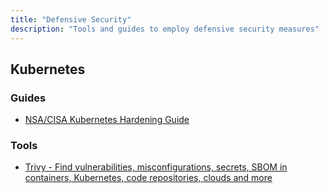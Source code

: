 ```yaml
---
title: "Defensive Security"
description: "Tools and guides to employ defensive security measures"
---
```


## Kubernetes

### Guides

- [NSA/CISA Kubernetes Hardening Guide](https://media.defense.gov/2022/Aug/29/2003066362/-1/-1/0/CTR_KUBERNETES_HARDENING_GUIDANCE_1.2_20220829.PDF)

### Tools

- [Trivy - Find vulnerabilities, misconfigurations, secrets, SBOM in containers, Kubernetes, code repositories, clouds and more](https://trivy.dev/)